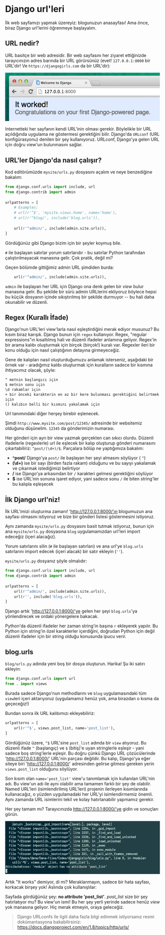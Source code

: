# Django url'leri

İlk web sayfamızı yapmak üzereyiz: blogunuzun anasayfası! Ama önce, biraz Django url'lerini öğrenmeye başlayalım.

## URL nedir?

URL basitçe bir web adresidir. Bir web sayfasını her ziyaret ettiğinizde tarayıcınızın adres barında bir URL görürsünüz (evet! `127.0.0.1:8000` bir URL'dir! Ve `https://djangogirls.com` da bir URL'dir):

![Url][1]

 [1]: images/url.png

Internetteki her sayfanın kendi URL'inin olması gerekir. Böylelikle bir URL açıldığında uygulama ne göstermesi gerektiğini bilir. Django'da `URLconf` (URL konfigürasyonu) denilen bir şey kullanıyoruz. URLconf, Django'ya gelen URL için doğru view'un bulunmasını sağlar.

## URL'ler Django'da nasıl çalışır?

Kod editörümüzde `mysite/urls.py` dosyasını açalım ve neye benzediğine bakalım:

```python
from django.conf.urls import include, url
from django.contrib import admin
    
urlpatterns = [
    # Examples:
    # url(r'^$', 'mysite.views.home', name='home'),
    # url(r'^blog/', include('blog.urls')),
    
    url(r'^admin/', include(admin.site.urls)),
]
```
    

Gördüğünüz gibi Django bizim için bir şeyler koymuş bile.

`#` ile başlayan satırlar yorum satırlarıdır - bu satırlar Python tarafından çalıştırılmayacak manasına gelir. Çok pratik, değil mi?

Geçen bölümde gittiğimiz admin URL şimdiden burda:

```python
    url(r'^admin/', include(admin.site.urls)),
```  

`admin` ile başlayan her URL için Django ona denk gelen bir *view* bulur manasına gelir. Bu şekilde bir sürü admin URLlerini ekliyoruz böylece hepsi bu küçük dosyanın içinde sıkıştırılmış bir şekilde durmuyor -- bu hali daha okunabilir ve düzenli.

## Regex (Kurallı İfade)

Django'nun URL'leri view'larla nasıl eşleştirdiğini merak ediyor musunuz? Bu kısım biraz karışık. Django bunun için `regex` kullanıyor. Regex, "regular expressions"ın kısaltılmış hali ve düzenli ifadeler anlamına geliyor. Regex'in bir arama kalıbı oluşturmak için birçok (birçok!) kuralı var. Regexler ileri bir konu olduğu için nasıl çalıştığının detayına girmeyeceğiz.

Gene de kalıpları nasıl oluşturduğumuzu anlamak isterseniz, aşağıdaki bir örnek var - aradığımız kalıbı oluşturmak için kuralların sadece bir kısmına ihtiyacımız olacak, şöyle:

```
^ metnin başlangıcı için
$ metnin sonu için
\d rakamlar için
+ bir önceki karakterin en az bir kere bulunması gerektiğini belirtmek için
() kalıbın belli bir kısmını yakalamak için
```    

Url tanımındaki diğer herşey birebir eşlenecek.

Şimdi `http://www.mysite.com/post/12345/` adresinde bir websitemiz olduğunu düşünelim. `12345` da gönderimizin numarası.

Her gönderi için ayrı bir view yazmak gerçekten can sıkıcı olurdu. Düzenli ifadelerle (regexlerle) url ile eşlecek bir kalıp oluşturup gönderi numarasını çıkartabiliriz: `^post/(\d+)/$`. Parçalara bölüp ne yaptığımıza bakalım:

*   **^post/** Django'ya `post/` ile başlayan her şeyi almasını söylüyor ( `^`)
*   **(\d+)** ise bir sayı (birden fazla rakam) olduğunu ve bu sayıyı yakalamak ve çıkarmak istediğimizi belirtiyor
*   **/** ise Django'ya arkasından bir `/` karakteri gelmesi gerektiğini söylüyor
*   **$** ise URL'nin sonuna işaret ediyor, yani sadece sonu `/` ile biten string'ler bu kalıpla eşleşecek

## İlk Django url'niz!

İlk URL'imizi oluşturma zamanı! 'http://127.0.0.1:8000/'ın blogumuzun ana sayfası olmasını istiyoruz ve bize bir gönderi listesi göstermesini istiyoruz.

Aynı zamanda `mysite/urls.py` dosyasını basit tutmak istiyoruz, bunun için ana `mysite/urls.py` dosyasına `blog` uygulamamızdan url'leri import edeceğiz (içeri alacağız).

Yorum satırlarını silin (`#` ile başlayan satırları) ve ana url'ye `blog.urls` satırlarını import edecek (içeri alacak) bir satır ekleyin (`''`).

`mysite/urls.py` dosyanız şöyle olmalıdır:

```python
from django.conf.urls import include, url
from django.contrib import admin

urlpatterns = [
    url(r'^admin/', include(admin.site.urls)),
    url(r'', include('blog.urls')),
]
```
    

Django artık 'http://127.0.0.1:8000/'ye gelen her şeyi `blog.urls`'ya yönlendirecek ve ordaki yönergelere bakacak.

Python'da düzenli ifadeler her zaman string'in başına `r` ekleyerek yapılır. Bu Python için string'in özel karakterler içerdiğini, doğrudan Python için değil düzenli ifadeler için bir string olduğu konusunda ipucu verir.

## blog.urls

`blog/urls.py` adında yeni boş bir dosya oluşturun. Harika! Şu iki satırı ekleyin:

```python
from django.conf.urls import url
from . import views
```    

Burada sadece Django'nun methodlarını ve `blog` uygulamasındaki tüm `view`leri içeri aktarıyoruz (uygulamamız henüz yok, ama birazdan o kısma da geçeceğiz!)

Bundan sonra ilk URL kalıbımızı ekleyebiliriz:

```python
urlpatterns = [
    url(r'^$', views.post_list, name='post_list'),
]
```
    

Gördüğünüz üzere, `^$` URL'sine `post_list` adında bir `view` atıyoruz. Bu düzenli ifade `^` (başlangıç) ve `$` (bitiş)'e uyan stringlerle eşleşir - yani sadece boş string'lerle eşleşir. Bu doğru çünkü Django URL çözücülerinde 'http://127.0.0.1:8000/' URL'nin parçası değildir. Bu kalıp, Django'ya eğer siteye biri 'http://127.0.0.1:8000/' adresinden gelirse gitmesi gereken yerin `views.post_list` olduğunu söylüyor.

Son kısım olan `name='post_list'` view'u tanımlamak için kullanılan URL'nin adı. Bu view'un adı ile aynı olabilir ama tamamen farklı bir şey de olabilir. Named URL'leri (isimlendirilmiş URL'leri) projenin ilerleyen kısımlarında kullanacağız, o yüzden uygulamadaki her URL'yi isimlendirmemiz önemli. Aynı zamanda URL isimlerini tekil ve kolay hatırlanabilir yapmamız gerekir.

Her şey tamam mı? Tarayıcınızda http://127.0.0.1:8000/'ye gidin ve sonuçları görün.

![Hata][2]

 [2]: images/error1.png

Artık "It works" demiyor, di mi? Meraklanmayın, sadece bir hata sayfası, korkacak birşey yok! Aslında çok kullanışlılar:

Sayfada gördüğünüz şey: **no attribute 'post_list'**. *post_list* size bir şey hatırlatıyor mu? Bu view'un ismi! Bu her şey yerli yerinde sadece henüz *view* yok manasına geliyor. Hiç merak etmeyin, oraya geleceğiz.

> Django URLconfs ile ilgili daha fazla bilgi edinmek istiyorsanız resmi dokümantasyona bakabilirsiniz: https://docs.djangoproject.com/en/1.8/topics/http/urls/
